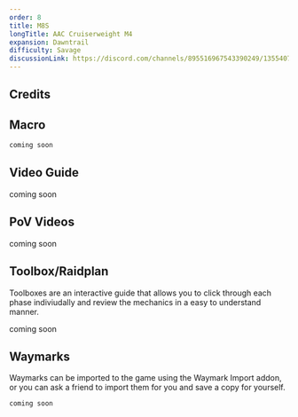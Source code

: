 ```yaml
---
order: 8
title: M8S
longTitle: AAC Cruiserweight M4
expansion: Dawntrail
difficulty: Savage
discussionLink: https://discord.com/channels/895516967543390249/1355407851677421698
---
```

## Credits


## Macro

```markdown
coming soon
```

## Video Guide
coming soon

## PoV Videos
coming soon

## Toolbox/Raidplan
Toolboxes are an interactive guide that allows you to click through each phase indiviudally and review the mechanics in a easy to understand manner.

coming soon

## Waymarks
Waymarks can be imported to the game using the Waymark Import addon, or you can ask a friend to import them for you and save a copy for yourself.

```
coming soon
```